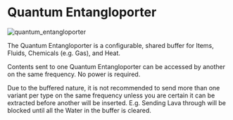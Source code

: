 # Quantum Entangloporter
![quantum_entangloporter](item:mekanism:quantum_entangloporter)

The Quantum Entangloporter is a configurable, shared buffer for Items, Fluids, Chemicals (e.g. Gas), and Heat.

Contents sent to one Quantum Entangloporter can be accessed by another on the same frequency. No power is required.

Due to the buffered nature, it is not recommended to send more than one variant per type on the same frequency unless you are certain it can be extracted before another will be inserted. E.g. Sending Lava through will be blocked until all the Water in the buffer is cleared.
